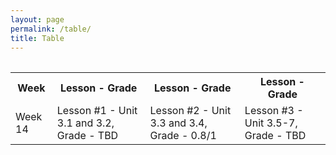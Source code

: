 ```yaml
---
layout: page
permalink: /table/
title: Table
---
```

<table>
    <table>
    <tr>
        <th>Week</th>
        <th>Lesson - Grade</th>
        <th>Lesson - Grade</th>
        <th>Lesson - Grade</th>
    </tr>
    <tr>
        <td>Week 14</td>
        <td>Lesson #1 - Unit 3.1 and 3.2, Grade - TBD</td>
        <td>Lesson #2 - Unit 3.3 and 3.4, Grade - 0.8/1</td>
        <td>Lesson #3 - Unit 3.5-7, Grade - TBD</td>
    </tr>
</table>